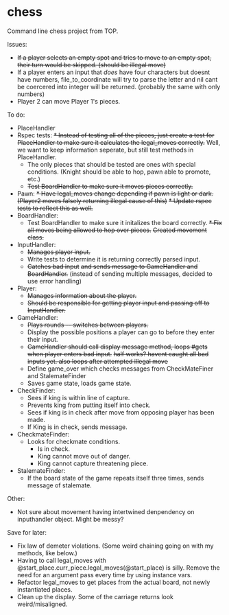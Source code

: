 # chess
Command line chess project from TOP.

Issues: 
* ~~If a player selects an empty spot and tries to move to an empty spot, their turn would be skipped. (should be illegal move)~~
* If a player enters an input that *does* have four characters but doesnt have numbers, file_to_coordinate will try to parse the letter and nil cant be coercered into integer will be returned. (probably the same with only numbers)
* Player 2 can move Player 1's pieces.

To do:
* PlaceHandler
* Rspec tests:
  ~~* Instead of testing all of the pieces, just create a test for PlaceHandler to make sure it calculates the legal_moves correctly.~~ Well, we want to keep information seperate, but still test methods in PlaceHandler.
  * The only pieces that should be tested are ones with special conditions. (Knight should be able to hop, pawn able to promote, etc.)
  * ~~Test BoardHandler to make sure it moves pieces correctly.~~
* Pawn:
  ~~* Have legal_moves change depending if pawn is light or dark. (Player2 moves falsely returning illegal cause of this)~~
    ~~* Update rspec tests to reflect this as well.~~
* BoardHandler:
  * Test BoardHandler to make sure it initalizes the board correctly.
  ~~* Fix all moves being allowed to hop over pieces.~~ ~~Created movement class.~~
* InputHandler:
  * ~~Manages player input.~~
  * Write tests to determine it is returning correctly parsed input.
  * ~~Catches bad input~~ ~~and sends message to GameHandler and BoardHandler.~~ (instead of sending multiple messages, decided to use error handling)
* Player:
  * ~~Manages information about the player.~~
  * ~~Should be responsible for getting player input and passing off to InputHandler.~~
* GameHandler:
  * ~~Plays rounds -- switches between players.~~
  * Display the possible positions a player can go to before they enter their input.
  * ~~GameHandler should call display message method, loops #gets when player enters bad input.~~ ~~half works? havent caught all bad inputs yet. also loops after attempted illegal move~~
  * Define game_over which checks messages from CheckMateFiner and StalemateFinder
  * Saves game state, loads game state.
* CheckFinder:
  * Sees if king is within line of capture.
  * Prevents king from putting itself into check.
  * Sees if king is in check after move from opposing player has been made.
  * If King is in check, sends message.
* CheckmateFinder:
  * Looks for checkmate conditions.
    * Is in check.
    * King cannot move out of danger.
    * King cannot capture threatening piece.
* StalemateFinder:
  * If the board state of the game repeats itself three times, sends message of stalemate.

Other:
* Not sure about movement having intertwined denpendency on inputhandler object. Might be messy?

Save for later: 
* Fix law of demeter violations. (Some weird chaining going on with my methods, like below.)
* Having to call legal_moves with @start_place.curr_piece.legal_moves(@start_place) is silly. Remove the need for an argument pass every time by using instance vars.
* Refactor legal_moves to get places from the actual board, not newly instantiated places.
* Clean up the display. Some of the carriage returns look weird/misaligned.